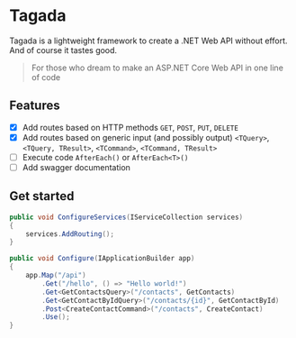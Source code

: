 # Tagada

Tagada is a lightweight framework to create a .NET Web API without effort. And of course it tastes good.

> For those who dream to make an ASP.NET Core Web API in one line of code

## Features

* [x] Add routes based on HTTP methods `GET`, `POST`, `PUT`, `DELETE`
* [x] Add routes based on generic input (and possibly output) `<TQuery>`, `<TQuery, TResult>`, `<TCommand>`, `<TCommand, TResult>`
* [ ] Execute code `AfterEach()` or `AfterEach<T>()`
* [ ] Add swagger documentation

## Get started

```csharp
public void ConfigureServices(IServiceCollection services)
{
    services.AddRouting();
}

public void Configure(IApplicationBuilder app)
{
    app.Map("/api")
        .Get("/hello", () => "Hello world!")
        .Get<GetContactsQuery>("/contacts", GetContacts)
        .Get<GetContactByIdQuery>("/contacts/{id}", GetContactById)
        .Post<CreateContactCommand>("/contacts", CreateContact)
        .Use();
}
```